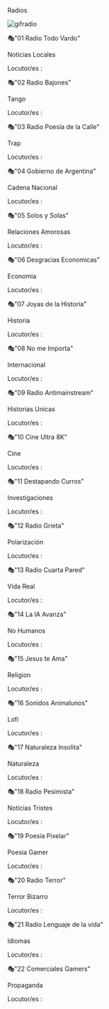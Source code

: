 Radios

![gifradio](./Imagenes/gifradio.gif)

🎭"01 Radio Todo Vardo" 

Noticias Locales

Locutor/es : 

🎭"02 Radio Bajones"

Tango

Locutor/es : 

🎭"03 Radio Poesía de la Calle"

Trap

Locutor/es : 

🎭"04 Gobierno de Argentina"

Cadena Nacional

Locutor/es : 


🎭"05 Solos y Solas"

Relaciones Amorosas

Locutor/es : 


🎭"06 Desgracias Economicas"

Economia

Locutor/es : 


🎭"07 Joyas de la Historia"

Historia

Locutor/es : 


🎭"08 No me Importa"

Internacional

Locutor/es : 


🎭"09 Radio Antimainstream"

Historias Unicas

Locutor/es : 


🎭"10 Cine Ultra 8K"

Cine

Locutor/es : 


🎭"11 Destapando Curros"

Investigaciones

Locutor/es : 


🎭"12 Radio Grieta"

Polarización

Locutor/es : 


🎭"13 Radio Cuarta Pared"

Vida Real

Locutor/es : 


🎭"14 La IA Avanza"

No Humanos

Locutor/es : 


🎭"15 Jesus te Ama"

Religion

Locutor/es : 


🎭"16 Sonidos Animalunos"

Lofi


Locutor/es : 


🎭"17 Naturaleza Insolita"

Naturaleza

Locutor/es : 


🎭"18 Radio Pesimista"

Noticias Tristes

Locutor/es : 


🎭"19 Poesia Pixelar"

Poesia Gamer

Locutor/es : 


🎭"20 Radio Terror"

Terror Bizarro

Locutor/es : 


🎭"21 Radio Lenguaje de la vida"

Idiomas

Locutor/es : 


🎭"22 Comerciales Gamers"

Propaganda

Locutor/es : 

